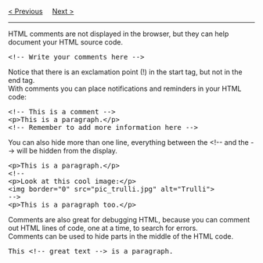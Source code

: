 <a href="/HTML/Quotations.md">&lt; Previous</a>
&nbsp;&nbsp;&nbsp;
<a href="/HTML/Colors/Main.md">Next &gt;</a>
<hr>
HTML comments are not displayed in the browser, but they can help document your HTML source code.
<pre>&lt;!-- Write your comments here --&gt;</pre>
Notice that there is an exclamation point (!) in the start tag, but not in the end tag.
<br>
With comments you can place notifications and reminders in your HTML code:
<pre>
&lt;!-- This is a comment --&gt;
&lt;p&gt;This is a paragraph.&lt;/p&gt;
&lt;!-- Remember to add more information here --&gt;
</pre>
You can also hide more than one line, everything between the &lt;!-- and the --&gt; will be hidden from the display.
<pre>
&lt;p&gt;This is a paragraph.&lt;/p&gt;
&lt;!--
&lt;p&gt;Look at this cool image:&lt;/p&gt;
&lt;img border="0" src="pic_trulli.jpg" alt="Trulli"&gt;
-->
&lt;p&gt;This is a paragraph too.&lt;/p&gt;
</pre>
Comments are also great for debugging HTML, because you can comment out HTML lines of code, one at a time, to search for errors.
<br>
Comments can be used to hide parts in the middle of the HTML code.
<pre>This &lt;!-- great text --&gt; is a paragraph.</pre>
